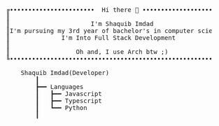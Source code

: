 <pre>
    <span>╔•••••••••••••••••••••••  Hi there 👋 ••••••••••••••••••••••╗</span> 
    <span>║</span>                                                           <span>║</span> 
    <span>║</span>                      I'm Shaquib Imdad                    <span>║</span> 
    <span>║</span>I'm pursuing my 3rd year of bachelor's in computer science.<span>║</span> 
    <span>║</span>              I'm Into Full Stack Development              <span>║</span> 
    <span>║</span>                                                           <span>║</span> 
    <span>║</span>                  Oh and, I use Arch btw ;)                <span>║</span> 
    <span>╚•••••••••••••••••••••••••••••••••••••••••••••••••••••••••••╝</span> 
        
        Shaquib Imdad(Developer)
            <span>┃   </span>  
            <span>┣━━ </span>Languages 
            <span>┃   </span><span>┣━━ </span>Javascript        
            <span>┃   </span><span>┣━━ </span>Typescript
            <span>┃   </span><span>┗━━ </span>Python
            <span>┃   </span>
    </pre>
